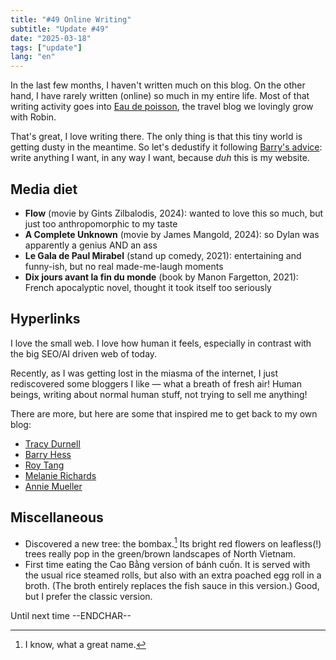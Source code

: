 ```yaml
---
title: "#49 Online Writing"
subtitle: "Update #49"
date: "2025-03-18"
tags: ["update"]
lang: "en"
---
```


In the last few months, I haven't written much on this blog. On the other hand, I have rarely written (online) so much in my entire life. Most of that writing activity goes into [Eau de poisson](https://eaudepoisson.com/), the travel blog we lovingly grow with Robin.

That's great, I love writing there. The only thing is that this tiny world is getting dusty in the meantime. So let's dedustify it following [Barry's advice](https://bjhess.com/posts/you-re-a-blogger-not-an-essayist): write anything I want, in any way I want, because _duh_ this is my website.

## Media diet

- **Flow** (movie by Gints Zilbalodis, 2024): wanted to love this so much, but just too anthropomorphic to my taste
- **A Complete Unknown** (movie by James Mangold, 2024): so Dylan was apparently a genius AND an ass
- **Le Gala de Paul Mirabel** (stand up comedy, 2021): entertaining and funny-ish, but no real made-me-laugh moments
- **Dix jours avant la fin du monde** (book by Manon Fargetton, 2021): French apocalyptic novel, thought it took itself too seriously

## Hyperlinks

I love the small web. I love how human it feels, especially in contrast with the big SEO/AI driven web of today.

Recently, as I was getting lost in the miasma of the internet, I just rediscovered some bloggers I like — what a breath of fresh air! Human beings, writing about normal human stuff, not trying to sell me anything!

There are more, but here are some that inspired me to get back to my own blog:

- [Tracy Durnell](https://tracydurnell.com/)
- [Barry Hess](https://bjhess.com/)
- [Roy Tang](https://roytang.net/)
- [Melanie Richards](https://melanie-richards.com/)
- [Annie Mueller](https://anniemueller.com/)

## Miscellaneous

- Discovered a new tree: the bombax.[^1] Its bright red flowers on leafless(!) trees really pop in the green/brown landscapes of North Vietnam.
- First time eating the Cao Bằng version of bánh cuốn. It is served with the usual rice steamed rolls, but also with an extra poached egg roll in a broth. (The broth entirely replaces the fish sauce in this version.) Good, but I prefer the classic version.

Until next time --ENDCHAR--

[^1]: I know, what a great name.
